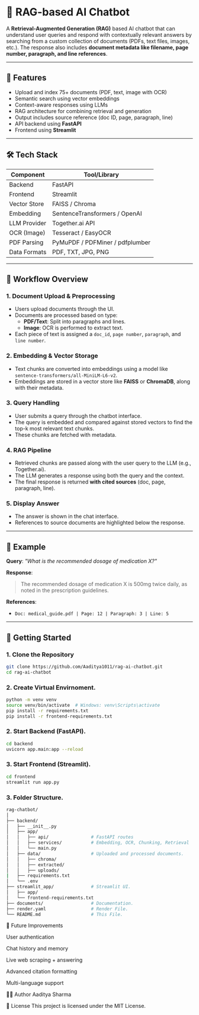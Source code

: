 # 🧠 RAG-based AI Chatbot

A **Retrieval-Augmented Generation (RAG)** based AI chatbot that can understand user queries and respond with contextually relevant answers by searching from a custom collection of documents (PDFs, text files, images, etc.). The response also includes **document metadata like filename, page number, paragraph, and line references**.

---

## 📌 Features

- Upload and index 75+ documents (PDF, text, image with OCR)
- Semantic search using vector embeddings
- Context-aware responses using LLMs
- RAG architecture for combining retrieval and generation
- Output includes source reference (doc ID, page, paragraph, line)
- API backend using **FastAPI**
- Frontend using **Streamlit**

---

## 🛠️ Tech Stack

| Component     | Tool/Library                      |
|---------------|-----------------------------------|
| Backend       | FastAPI                           |
| Frontend      | Streamlit                         |
| Vector Store  | FAISS / Chroma                    |
| Embedding     | SentenceTransformers / OpenAI     |
| LLM Provider  | Together.ai API                   |
| OCR (Image)   | Tesseract / EasyOCR               |
| PDF Parsing   | PyMuPDF / PDFMiner / pdfplumber   |
| Data Formats  | PDF, TXT, JPG, PNG                |

---

## 🔁 Workflow Overview

### 1. **Document Upload & Preprocessing**
- Users upload documents through the UI.
- Documents are processed based on type:
  - **PDF/Text**: Split into paragraphs and lines.
  - **Image**: OCR is performed to extract text.
- Each piece of text is assigned a `doc_id`, `page number`, `paragraph`, and `line number`.

### 2. **Embedding & Vector Storage**
- Text chunks are converted into embeddings using a model like `sentence-transformers/all-MiniLM-L6-v2`.
- Embeddings are stored in a vector store like **FAISS** or **ChromaDB**, along with their metadata.

### 3. **Query Handling**
- User submits a query through the chatbot interface.
- The query is embedded and compared against stored vectors to find the top-k most relevant text chunks.
- These chunks are fetched with metadata.

### 4. **RAG Pipeline**
- Retrieved chunks are passed along with the user query to the LLM (e.g., Together.ai).
- The LLM generates a response using both the query and the context.
- The final response is returned **with cited sources** (doc, page, paragraph, line).

### 5. **Display Answer**
- The answer is shown in the chat interface.
- References to source documents are highlighted below the response.

---

## 🧪 Example

**Query**: *"What is the recommended dosage of medication X?"*

**Response**:
> The recommended dosage of medication X is 500mg twice daily, as noted in the prescription guidelines.

**References**:
- `Doc: medical_guide.pdf | Page: 12 | Paragraph: 3 | Line: 5`

---

## 🚀 Getting Started

### 1. Clone the Repository
```bash
git clone https://github.com/Aaditya1011/rag-ai-chatbot.git
cd rag-ai-chatbot
```

### 2. Create Virtual Envirnoment.
```bash
python -m venv venv
source venv/bin/activate  # Windows: venv\Scripts\activate
pip install -r requirements.txt
pip install -r frontend-requirements.txt
```

### 2. Start Backend (FastAPI).
```bash
cd backend
uvicorn app.main:app --reload
```

### 3. Start Frontend (Streamlit).
```bash
cd frontend
streamlit run app.py
```

### 3. Folder Structure.
```bash
rag-chatbot/
│
├── backend/
│   ├── __init__.py
│   ├── app/
│   │   ├── api/                # FastAPI routes
│   │   ├── services/           # Embedding, OCR, Chunking, Retrieval
│   │   └── main.py
│   ├── data/                   # Uploaded and processed documents.
│   │   ├── chroma/ 
│   │   ├── extracted/
│   │   ├── uploads/
|   ├── requirements.txt
│   └── .env
├── streamlit_app/              # Streamlit UI.
│   ├── app/
│   └── frontend-requirements.txt
├── documents/                  # Documentation.
├── render.yaml                 # Render File.
└── README.md                   # This File.
```


📌 Future Improvements

User authentication

Chat history and memory

Live web scraping + answering

Advanced citation formatting

Multi-language support

🧑‍💻 Author
Aaditya Sharma

📄 License
This project is licensed under the MIT License.